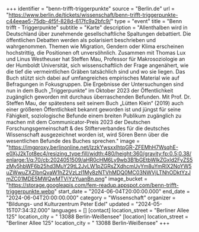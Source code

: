 +++
identifier = "benn-trifft-triggerpunkte"
source = "Berlin.de"
url = "https://www.berlin.de/tickets/wissenschaft/benn-trifft-triggerpunkte-c44eeae5-75db-4f5f-828d-617fc9a2bfc9/"
type = "event"
title = "Benn trifft - Triggerpunkte"
subtitle = "Karte"
description = "Allenthalben wird in Deutschland über zunehmende gesellschaftliche Spaltungen debattiert. Die öffentlichen Debatten werden als polarisiert beschrieben und wahrgenommen.
Themen wie Migration, Gendern oder Klima erscheinen hochstrittig, die Positionen oft unversöhnlich.
Zusammen mit Thomas Lux und Linus Westheuser hat Steffen Mau, Professor für Makrosoziologie an der Humboldt Universität, sich wissenschaftlich der Frage angenähert, wie die tief die vermeintlichen Gräben tatsächlich sind und wo sie liegen. Das Buch stützt sich dabei auf umfangreiches empirisches Material wie auf Befragungen in Fokusgruppen.
Die Ergebnisse der Untersuchungen sind nun in dem Buch „Triggerpunkte“ im Oktober 2023 der Öffentlichkeit zugänglich geworden mit durchaus überraschenden Befunden.
Mit Prof. Dr. Steffen Mau, der spätestens seit seinem Buch „Lütten Klein“ (2019) auch einer größeren Öffentlichkeit bekannt geworden ist und jüngst für seine Fähigkeit, soziologische Befunde einem breiten Publikum zugänglich zu machen mit dem Communicator-Preis 2023 der Deutschen Forschungsgemeinschaft & des Stifterverbandes für die deutsches Wissenschaft ausgezeichnet worden ist, wird Sören Benn über die wesentlichen Befunde des Buches sprechen."
image = "https://imgproxy.berlinonline.net/lzzkYwsxxIhtpGR-ZFEMhH7WsqhE-e0XjJ2kTot8ec4/resizing_type:fill/width:480/height:360/gravity:fp:0.5:0.38/enlarge:1/q:70/cb:2024051509/aHR0cHM6Ly9wb3B1bGEtbWlkZGxld2FyZS5zMy5hbWF6b25hd3MuY29tL2JvLW1pZGRsZXdhcmUvYm8uYmRlX2NoYW5uZWwuZXZlbnQvaW1hZ2VzLzI1My8zNTVhMDQ0MC03NWVjLTNhODktYzJmZC01MDE5MWQwMTViYzYuanBn.png"
image_bucket = "https://storage.googleapis.com/fem-readup.appspot.com/benn-trifft-triggerpunkte.webp"
start_date = "2024-06-04T20:00:00.000"
end_date = "2024-06-04T20:00:00.000"
category = "Wissenschaft"
organizer = "Bildungs- und Kulturzentrum Peter Edel"
updated = "2024-05-15T07:34:32.000"
languages = []
[contact]
location_street = "Berliner Allee 125"
location_city = " 13088 Berlin-Weißensee"
[location]
location_street = "Berliner Allee 125"
location_city = " 13088 Berlin-Weißensee"
+++